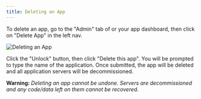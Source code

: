 ```yaml
---
title: Deleting an App
---
```


To delete an app, go to the "Admin" tab of or your app dashboard, then click on "Delete App" in the left nav.

![Deleting an App](/src-images/app-delete.png)

Click the "Unlock" button, then click "Delete this app". You will be prompted to type the name of the application. Once submitted, the app will be deleted and all application servers will be decommissioned.

**Warning:** *Deleting an app cannot be undone. Servers are decommissioned and any code/data left on them cannot be recovered.*
